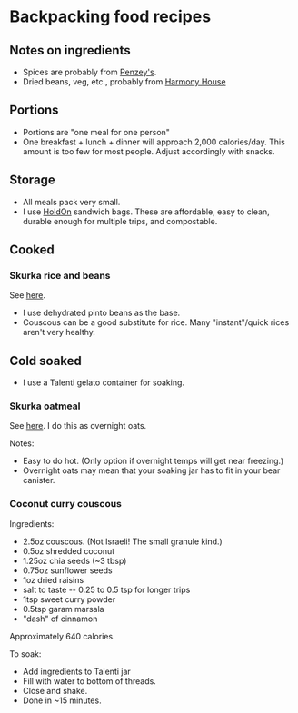 # Backpacking food recipes

## Notes on ingredients

* Spices are probably from [Penzey's](https://www.penzeys.com/).
* Dried beans, veg, etc., probably from [Harmony House](https://www.harmonyhousefoods.com/)

## Portions

* Portions are "one meal for one person"
* One breakfast + lunch + dinner will approach 2,000 calories/day.
  This amount is too few for most people.
  Adjust accordingly with snacks.

## Storage

* All meals pack very small.
* I use [HoldOn](https://holdonbags.com/) sandwich bags.
  These are affordable, easy to clean, durable enough for multiple trips, and compostable.

## Cooked

### Skurka rice and beans

See [here](https://andrewskurka.com/backpacking-dinner-recipe-beans-rice-with-fritos-cheese/).

* I use dehydrated pinto beans as the base.
* Couscous can be a good substitute for rice.
  Many "instant"/quick rices aren't very healthy.

## Cold soaked

* I use a Talenti gelato container for soaking.

### Skurka oatmeal

See [here](https://andrewskurka.com/breakfast-recipe-coconut-chia-oatmeal/).
I do this as overnight oats.

Notes:

* Easy to do hot. (Only option if overnight temps will get near freezing.)
* Overnight oats may mean that your soaking jar has to fit in your bear canister.

### Coconut curry couscous

Ingredients:

* 2.5oz couscous. (Not Israeli! The small granule kind.)
* 0.5oz shredded coconut
* 1.25oz chia seeds (~3 tbsp)
* 0.75oz sunflower seeds
* 1oz dried raisins
* salt to taste -- 0.25 to 0.5 tsp for longer trips
* 1tsp sweet curry powder
* 0.5tsp garam marsala
* "dash" of cinnamon

Approximately 640 calories.

To soak:

* Add ingredients to Talenti jar
* Fill with water to bottom of threads.
* Close and shake.
* Done in ~15 minutes.
